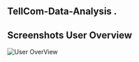 ## TellCom-Data-Analysis .
## Screenshots User Overview
![User OverView](Screenshot%202023-12-16%20at%2012.20.30.png)